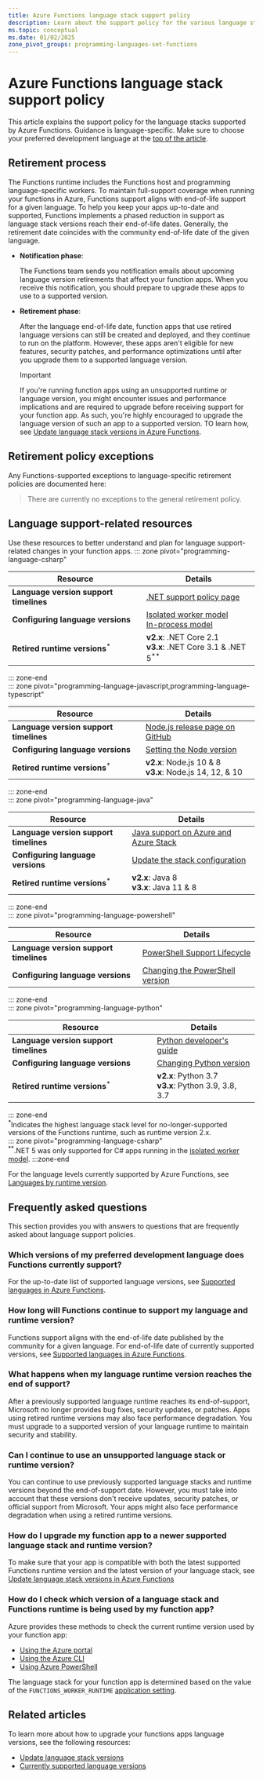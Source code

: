 ```yaml
---
title: Azure Functions language stack support policy
description: Learn about the support policy for the various language stacks that Azure Functions supports.
ms.topic: conceptual
ms.date: 01/02/2025
zone_pivot_groups: programming-languages-set-functions
---
```


# Azure Functions language stack support policy

This article explains the support policy for the language stacks supported by Azure Functions. Guidance is language-specific. Make sure to choose your preferred development language at the [top of the article](#top).

## Retirement process

The Functions runtime includes the Functions host and programming language-specific workers. To maintain full-support coverage when running your functions in Azure, Functions support aligns with end-of-life support for a given language. To help you keep your apps up-to-date and supported, Functions implements a phased reduction in support as language stack versions reach their end-of-life dates. Generally, the retirement date coincides with the community end-of-life date of the given language.

+ **Notification phase**: 

    The Functions team sends you notification emails about upcoming language version retirements that affect your function apps. When you receive this notification, you should prepare to upgrade these apps to use to a supported version.

+ **Retirement phase**:

    After the language end-of-life date, function apps that use retired language versions can still be created and deployed, and they continue to run on the platform. However, these apps aren't eligible for new features, security patches, and performance optimizations until after you upgrade them to a supported language version.

    > [!IMPORTANT]
    >If you're running function apps using an unsupported runtime or language version, you might encounter issues and performance implications and are required to upgrade before receiving support for your function app. As such, you're highly encouraged to upgrade the language version of such an app to a supported version. TO learn how, see [Update language stack versions in Azure Functions](./update-language-versions.md).

## Retirement policy exceptions

Any Functions-supported exceptions to language-specific retirement policies are documented here:  

> There are currently no exceptions to the general retirement policy.

## Language support-related resources

Use these resources to better understand and plan for language support-related changes in your function apps.
::: zone pivot="programming-language-csharp" 
 
| Resource | Details  |
| --- | --- |
| **Language version support timelines** | [.NET support policy page](https://dotnet.microsoft.com/platform/support/policy/dotnet-core)|
| **Configuring language versions** | [Isolated worker model](./dotnet-isolated-process-guide.md#supported-versions)<br/>[In-process model](./functions-dotnet-class-library.md#supported-versions)|
| **Retired runtime versions**<sup>*</sup> | **v2.x**: .NET Core 2.1<br/>**v3.x**: .NET Core 3.1 & .NET 5<sup>**</sup>  |

::: zone-end  
::: zone pivot="programming-language-javascript,programming-language-typescript" 

| Resource | Details  |
| --- | --- |
| **Language version support timelines** | [Node.js release page on GitHub](https://github.com/nodejs/Release#release-schedule)|
| **Configuring language versions** | [Setting the Node version](./functions-reference-node.md#setting-the-node-version)|
| **Retired runtime versions**<sup>*</sup> | **v2.x**: Node.js 10 & 8<br/>**v3.x**: Node.js 14, 12, & 10  |

::: zone-end  
::: zone pivot="programming-language-java" 

| Resource | Details  |
| --- | --- |
| **Language version support timelines** | [Java support on Azure and Azure Stack](/azure/developer/java/fundamentals/java-support-on-azure)|
| **Configuring language versions** | [Update the stack configuration](./update-language-versions.md#update-the-stack-configuration)|
| **Retired runtime versions**<sup>*</sup> | **v2.x**: Java 8<br/>**v3.x**: Java 11 & 8  |

::: zone-end  
::: zone pivot="programming-language-powershell"  

| Resource | Details  |
| --- | --- |
| **Language version support timelines** | [PowerShell Support Lifecycle](/powershell/scripting/powershell-support-lifecycle#powershell-end-of-support-dates)|
| **Configuring language versions** | [Changing the PowerShell version](./functions-reference-python.md#python-version)|

::: zone-end  
::: zone pivot="programming-language-python" 

| Resource | Details  |
| --- | --- |
| **Language version support timelines** | [Python developer's guide](https://devguide.python.org/#status-of-python-branches)|
| **Configuring language versions** | [Changing Python version](functions-reference-python.md#changing-python-version)|
| **Retired runtime versions**<sup>*</sup> | **v2.x**: Python 3.7<br/>**v3.x**: Python 3.9, 3.8, 3.7  |

::: zone-end  
<sup>*</sup>Indicates the highest language stack level for no-longer-supported versions of the Functions runtime, such as runtime version 2.x.  
::: zone pivot="programming-language-csharp"  
<sup>**</sup>.NET 5 was only supported for C# apps running in the [isolated worker model](dotnet-isolated-process-guide.md).
:::zone-end


For the language levels currently supported by Azure Functions, see [Languages by runtime version](supported-languages.md#languages-by-runtime-version). 

## Frequently asked questions

This section provides you with answers to questions that are frequently asked about language support policies.

### Which versions of my preferred development language does Functions currently support? 

For the up-to-date list of supported language versions, see [Supported languages in Azure Functions](supported-languages.md#languages-by-runtime-version). 

### How long will Functions continue to support my language and runtime version?

Functions support aligns with the end-of-life date published by the community for a given language. For end-of-life date of currently supported versions, see [Supported languages in Azure Functions](supported-languages.md#languages-by-runtime-version).

### What happens when my language runtime version reaches the end of support?

After a previously supported language runtime reaches its end-of-support, Microsoft no longer provides bug fixes, security updates, or patches. Apps using retired runtime versions may also face performance degradation. You must upgrade to a supported version of your language runtime to maintain security and stability.  

### Can I continue to use an unsupported language stack or runtime version?

You can continue to use previously supported language stacks and runtime versions beyond the end-of-support date. However, you must take into account that these versions don't receive updates, security patches, or official support from Microsoft. Your apps might also face performance degradation when using a retired runtime versions. 

### How do I upgrade my function app to a newer supported language stack and runtime version? 

To make sure that your app is compatible with both the latest supported Functions runtime version and the latest version of your language stack, see [Update language stack versions in Azure Functions](update-language-versions.md) 

### How do I check which version of a language stack and Functions runtime is being used by my function app? 

Azure provides these methods to check the current runtime version used by your function app:

+ [Using the Azure portal](set-runtime-version.md?tabs=azure-portal#view-the-current-runtime-version) 
+ [Using the Azure CLI](set-runtime-version.md?tabs=azure-cli#view-the-current-runtime-version) 
+ [Using Azure PowerShell](set-runtime-version.md?tabs=azure-powershell#view-the-current-runtime-version)

The language stack for your function app is determined based on the value of the `FUNCTIONS_WORKER_RUNTIME` [application setting](functions-how-to-use-azure-function-app-settings.md#settings).  

## Related articles

To learn more about how to upgrade your functions apps language versions, see the following resources:


+ [Update language stack versions](./update-language-versions.md)
+ [Currently supported language versions](./supported-languages.md#languages-by-runtime-version)
